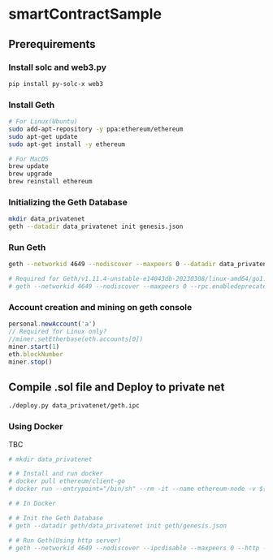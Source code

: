 # smartContractSample

## Prerequirements
### Install solc and web3.py
```sh
pip install py-solc-x web3
```

### Install Geth
```sh
# For Linux(Ubuntu)
sudo add-apt-repository -y ppa:ethereum/ethereum
sudo apt-get update
sudo apt-get install -y ethereum

# For MacOS
brew update
brew upgrade
brew reinstall ethereum
``` 
### Initializing the Geth Database
```sh
mkdir data_privatenet 
geth --datadir data_privatenet init genesis.json
```

### Run Geth 
```sh
geth --networkid 4649 --nodiscover --maxpeers 0 --datadir data_privatenet -- console 2>> data_privatenet/geth.log

# Required for Geth/v1.11.4-unstable-e14043db-20230308/linux-amd64/go1.19.1
# geth --networkid 4649 --nodiscover --maxpeers 0 --rpc.enabledeprecatedpersonal --datadir data_privatenet -- console 2>> data_privatenet/geth.log
```

### Account creation and mining on geth console
```js
personal.newAccount('a')
// Required for Linux only?
//miner.setEtherbase(eth.accounts[0])
miner.start(1)
eth.blockNumber
miner.stop()
```

## Compile .sol file and Deploy to private net
```sh
./deploy.py data_privatenet/geth.ipc
```




### Using Docker
TBC
```sh
# mkdir data_privatenet

# # Install and run docker
# docker pull ethereum/client-go
# docker run --entrypoint="/bin/sh" --rm -it --name ethereum-node -v ${PWD}:/geth ethereum/client-go

# # In Docker

# # Init the Geth Database
# geth --datadir geth/data_privatenet init geth/genesis.json

# # Run Geth(Using http server)
# geth --networkid 4649 --nodiscover --ipcdisable --maxpeers 0 --http --http.addr "localhost" --http.port "8545" --http.api "eth,net,web3,personal" --http.corsdomain "*" --rpc.enabledeprecatedpersonal --datadir geth/data_privatenet console 2>> geth/data_privatenet/geth.log
```